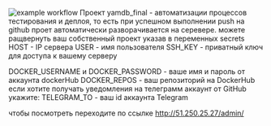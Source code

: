 ![example workflow](https://github.com/GEORGELIZGIN/yamdb_final/actions/workflows/yamdb_workflow/badge.svg)
Проект yamdb_final - автоматизации процессов тестирования и деплоя,
то есть при успешном выполнении push на github
проет автоматически разворачивается на серевере.
можете ращвернуть ваш собственный проект указав
в переменных secrets
HOST - IP сервера
USER - имя пользователя
SSH_KEY - приватный ключ для доступа к вашему серверу

DOCKER_USERNAME и DOCKER_PASSWORD - ваше имя и пароль от аккаунта dockerHub
DOCKER_REPOS - ваш репозиторий на DockerHub
если хотите получать уведомления на телеграмм аккаунт от GitHub укажите:
TELEGRAM_TO - ваш id аккаунта Telegram

чтобы посмотреть переходите по ссылке http://51.250.25.27/admin/

